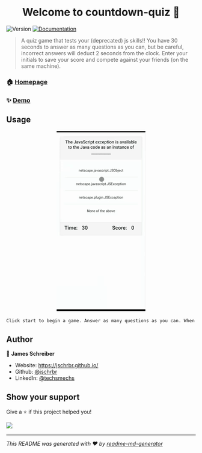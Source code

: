 <h1 align="center">Welcome to countdown-quiz 👋</h1>
<p>
  <img alt="Version" src="https://img.shields.io/badge/version-01.00-blue.svg?cacheSeconds=2592000" />
  <a href="https://github.com/jschrbr/countdown-quiz" target="_blank">
    <img alt="Documentation" src="https://img.shields.io/badge/documentation-yes-brightgreen.svg" />
  </a>
</p>

> A quiz game that tests your (deprecated) js skills!! You have 30 seconds to answer as many questions as you can, but be careful, incorrect answers will deduct 2 seconds from the clock. Enter your initials to save your score and compete against your friends (on the same machine).

### 🏠 [Homepage](https://github.com/jschrbr/countdown-quiz)

### ✨ [Demo](https://jschrbr.github.io/countdown-quiz/)

## Usage

<div align="center">
<a href="https://jschrbr.github.io/countdown-quiz/">
<img src="./assets/images/Countdown!.gif"/>
</a>
</div>

```sh
Click start to begin a game. Answer as many questions as you can. When prompted enter your initals and click save. Rinse and repeat.
```

## Author

👤 **James Schreiber**

- Website: https://jschrbr.github.io/
- Github: [@jschrbr](https://github.com/jschrbr)
- LinkedIn: [@techsmechs](https://linkedin.com/in/techsmechs)

## Show your support

Give a ⭐️ if this project helped you!

<a href="https://www.patreon.com/techsmechs">
  <img src="https://c5.patreon.com/external/logo/become_a_patron_button@2x.png" width="160">
</a>

---

_This README was generated with ❤️ by [readme-md-generator](https://github.com/kefranabg/readme-md-generator)_
